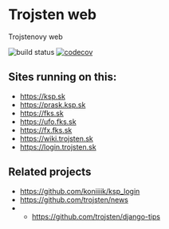 Trojsten web
===

Trojstenovy web

![build status](https://travis-ci.com/trojsten/web.svg?token=m1N2H3nQQB598u53AfM8&branch=master)
[![codecov](https://codecov.io/gh/trojsten/web/branch/master/graph/badge.svg?token=t4kSkwFccG)](https://codecov.io/gh/trojsten/web)

<!--[![Code Climate](https://codeclimate.com/repos/570a6919821be5775d000748/badges/4b006d69d4246dcf517f/gpa.svg)](https://codeclimate.com/repos/570a6919821be5775d000748/feed)-->

## Sites running on this:
- https://ksp.sk
- https://prask.ksp.sk
- https://fks.sk
- https://ufo.fks.sk
- https://fx.fks.sk
- https://wiki.trojsten.sk
- https://login.trojsten.sk

## Related projects
- https://github.com/koniiiik/ksp_login
- https://github.com/trojsten/news
- - https://github.com/trojsten/django-tips
